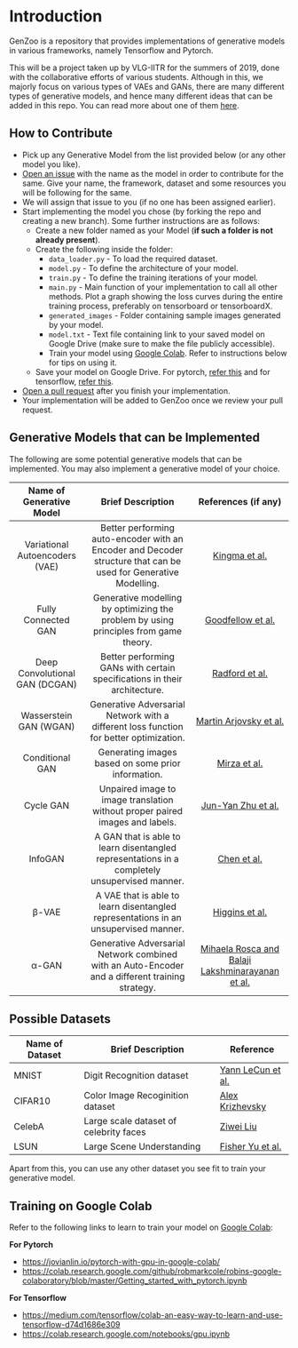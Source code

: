 # Introduction

GenZoo is a repository that provides implementations of generative models in various frameworks, namely Tensorflow and Pytorch. 

This will be a project taken up by VLG-IITR for the summers of 2019, done with the collaborative efforts of various students. Although in this, we majorly focus on various types of VAEs and GANs, there are many different types of generative models, and hence many different ideas that can be added in this repo. You can read more about one of them [here](https://lilianweng.github.io/lil-log/2018/10/13/flow-based-deep-generative-models.html).

## How to Contribute 

- Pick up any Generative Model from the list provided below (or any other model you like).
 - [Open an issue](https://help.github.com/en/articles/creating-an-issue]) with the name as the model in order to contribute for the same. Give your name, the framework, dataset and some resources you will be following for the same.
 - We will assign that issue to you (if no one has been assigned earlier).
 - Start implementing the model you chose (by forking the repo and creating a new branch). Some further instructions are as follows:
     - Create a new folder named as your Model (**if such a folder is not already present**).
     - Create the following inside the folder:
         - `data_loader.py` - To load the required dataset.
         - `model.py` - To define the architecture of your model.
         - `train.py` - To define the training iterations of your model.
         - `main.py` - Main function of your implementation to call all other methods. Plot a graph showing the loss curves during the entire training process, preferably on tensorboard or tensorboardX.
         - `generated_images` - Folder containing sample images generated by your model.
         - `model.txt` - Text file containing link to your saved model on Google Drive (make sure to make the file publicly accessible).
         - Train your model using [Google Colab](https://colab.research.google.com/). Refer to instructions below for tips on using it.
    - Save your model on Google Drive. For pytorch, [refer this](https://medium.com/@ml_kid/how-to-save-our-model-to-google-drive-and-reuse-it-2c1028058cb2) and for tensorflow, [refer this](https://medium.com/@rajath95/how-to-save-and-upload-deep-learning-machine-learning-models-in-google-colab-using-google-drive-eb2901937ae).
 - [Open a pull request](https://help.github.com/en/articles/creating-a-pull-request-from-a-fork) after you finish your implementation.
 - Your implementation will be added to GenZoo once we review your pull request.


## Generative Models that can be Implemented

The following are some potential generative models that can be implemented. You may also implement a generative model of your choice. 



| Name of Generative Model | Brief Description | References (if any) |
| :------------------------: | :-----------------: | :-------------------: |
| Variational Autoencoders (VAE) | Better performing auto-encoder with an Encoder and Decoder structure that can be used for Generative Modelling. | [Kingma et al.](https://arxiv.org/abs/1312.6114) |
| Fully Connected GAN | Generative modelling by optimizing the problem by using principles from game theory.| [Goodfellow et al.](https://arxiv.org/abs/1406.2661) |
| Deep Convolutional GAN (DCGAN) | Better performing GANs with certain specifications in their architecture. | [Radford et al.](https://arxiv.org/abs/1511.06434) |
| Wasserstein GAN (WGAN) | Generative Adversarial Network with a different loss function for better optimization. | [Martin Arjovsky et al.](https://arxiv.org/abs/1701.07875) |
| Conditional GAN | Generating images based on some prior information. | [Mirza et al.](https://arxiv.org/abs/1411.1784) |
| Cycle GAN | Unpaired image to image translation without proper paired images and labels. | [Jun-Yan Zhu et al.](https://arxiv.org/abs/1703.10593) |
| InfoGAN | A GAN that is able to learn disentangled representations in a completely unsupervised manner. | [Chen et al.](https://arxiv.org/abs/1606.03657) |
|  &#946;-VAE | A VAE that is able to learn disentangled representations in an unsupervised manner. | [Higgins et al.](https://openreview.net/references/pdf?id=Sy2fzU9gl) |
| &#945;-GAN | Generative Adversarial Network combined with an Auto-Encoder and a different training strategy. | [Mihaela Rosca and Balaji Lakshminarayanan et al.](https://arxiv.org/abs/1706.04987) |

## Possible Datasets

| Name of Dataset | Brief Description | Reference |
| --------------- | ----------------- | ------------------- |
| MNIST | Digit Recognition dataset | [Yann LeCun et al.](http://yann.lecun.com/exdb/mnist/) |
| CIFAR10 | Color Image Recoginition dataset | [Alex Krizhevsky](https://www.cs.toronto.edu/~kriz/learning-features-2009-TR.pdf) |
| CelebA | Large scale dataset of celebrity faces | [Ziwei Liu](http://mmlab.ie.cuhk.edu.hk/projects/CelebA.html)|
| LSUN | Large Scene Understanding | [Fisher Yu et al.](http://lsun.cs.princeton.edu/) |

Apart from this, you can use any other dataset you see fit to train your generative model.

## Training on Google Colab 

Refer to the following links to learn to train your model on [Google Colab](https://colab.research.google.com/):

**For Pytorch**

- https://jovianlin.io/pytorch-with-gpu-in-google-colab/
- https://colab.research.google.com/github/robmarkcole/robins-google-colaboratory/blob/master/Getting_started_with_pytorch.ipynb

**For Tensorflow**

- https://medium.com/tensorflow/colab-an-easy-way-to-learn-and-use-tensorflow-d74d1686e309
- https://colab.research.google.com/notebooks/gpu.ipynb
